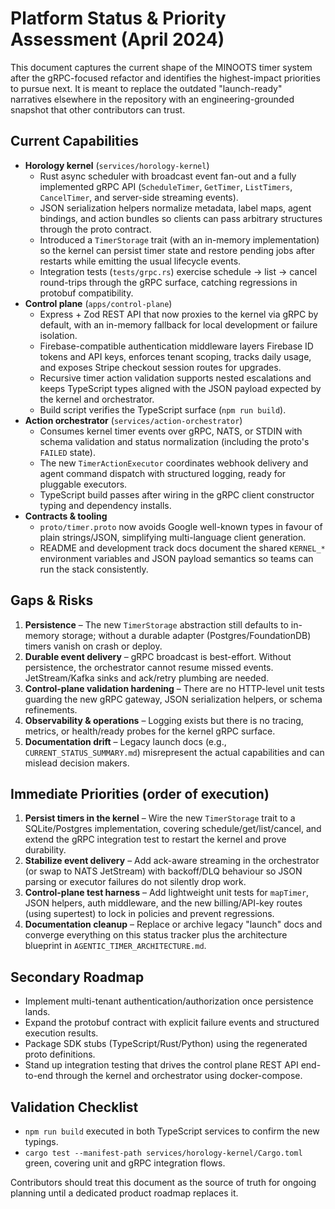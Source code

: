 # Platform Status & Priority Assessment (April 2024)

This document captures the current shape of the MINOOTS timer system after the gRPC-focused refactor
and identifies the highest-impact priorities to pursue next. It is meant to replace the outdated
"launch-ready" narratives elsewhere in the repository with an engineering-grounded snapshot that other
contributors can trust.

## Current Capabilities

- **Horology kernel** (`services/horology-kernel`)
  - Rust async scheduler with broadcast event fan-out and a fully implemented gRPC API
    (`ScheduleTimer`, `GetTimer`, `ListTimers`, `CancelTimer`, and server-side streaming events).
  - JSON serialization helpers normalize metadata, label maps, agent bindings, and action bundles so
    clients can pass arbitrary structures through the proto contract.
  - Introduced a `TimerStorage` trait (with an in-memory implementation) so the kernel can persist timer
    state and restore pending jobs after restarts while emitting the usual lifecycle events.
  - Integration tests (`tests/grpc.rs`) exercise schedule → list → cancel round-trips through the gRPC
    surface, catching regressions in protobuf compatibility.
- **Control plane** (`apps/control-plane`)
  - Express + Zod REST API that now proxies to the kernel via gRPC by default, with an in-memory fallback
    for local development or failure isolation.
  - Firebase-compatible authentication middleware layers Firebase ID tokens and API keys, enforces
    tenant scoping, tracks daily usage, and exposes Stripe checkout session routes for upgrades.
  - Recursive timer action validation supports nested escalations and keeps TypeScript types aligned with
    the JSON payload expected by the kernel and orchestrator.
  - Build script verifies the TypeScript surface (`npm run build`).
- **Action orchestrator** (`services/action-orchestrator`)
  - Consumes kernel timer events over gRPC, NATS, or STDIN with schema validation and status normalization
    (including the proto's `FAILED` state).
  - The new `TimerActionExecutor` coordinates webhook delivery and agent command dispatch with
    structured logging, ready for pluggable executors.
  - TypeScript build passes after wiring in the gRPC client constructor typing and dependency installs.
- **Contracts & tooling**
  - `proto/timer.proto` now avoids Google well-known types in favour of plain strings/JSON, simplifying
    multi-language client generation.
  - README and development track docs document the shared `KERNEL_*` environment variables and JSON payload
    semantics so teams can run the stack consistently.

## Gaps & Risks

1. **Persistence** – The new `TimerStorage` abstraction still defaults to in-memory storage; without a durable
   adapter (Postgres/FoundationDB) timers vanish on crash or deploy.
2. **Durable event delivery** – gRPC broadcast is best-effort. Without persistence, the orchestrator cannot
   resume missed events. JetStream/Kafka sinks and ack/retry plumbing are needed.
3. **Control-plane validation hardening** – There are no HTTP-level unit tests guarding the new gRPC gateway,
   JSON serialization helpers, or schema refinements.
4. **Observability & operations** – Logging exists but there is no tracing, metrics, or health/ready probes
   for the kernel gRPC surface.
5. **Documentation drift** – Legacy launch docs (e.g., `CURRENT_STATUS_SUMMARY.md`) misrepresent the actual
   capabilities and can mislead decision makers.

## Immediate Priorities (order of execution)

1. **Persist timers in the kernel** – Wire the new `TimerStorage` trait to a SQLite/Postgres implementation,
   covering schedule/get/list/cancel, and extend the gRPC integration test to restart the kernel and prove
   durability.
2. **Stabilize event delivery** – Add ack-aware streaming in the orchestrator (or swap to NATS JetStream)
   with backoff/DLQ behaviour so JSON parsing or executor failures do not silently drop work.
3. **Control-plane test harness** – Add lightweight unit tests for `mapTimer`, JSON helpers, auth middleware,
   and the new billing/API-key routes (using supertest) to lock in policies and prevent regressions.
4. **Documentation cleanup** – Replace or archive legacy "launch" docs and converge everything on this
   status tracker plus the architecture blueprint in `AGENTIC_TIMER_ARCHITECTURE.md`.

## Secondary Roadmap

- Implement multi-tenant authentication/authorization once persistence lands.
- Expand the protobuf contract with explicit failure events and structured execution results.
- Package SDK stubs (TypeScript/Rust/Python) using the regenerated proto definitions.
- Stand up integration testing that drives the control plane REST API end-to-end through the kernel and
  orchestrator using docker-compose.

## Validation Checklist

- `npm run build` executed in both TypeScript services to confirm the new typings.
- `cargo test --manifest-path services/horology-kernel/Cargo.toml` green, covering unit and gRPC integration
  flows.

Contributors should treat this document as the source of truth for ongoing planning until a dedicated
product roadmap replaces it.
